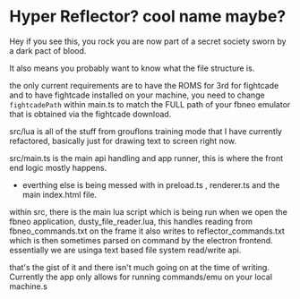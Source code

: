 # Hyper Reflector? cool name maybe?

Hey if you see this, you rock you are now part of a secret society sworn by a dark pact of blood.

It also means you probably want to know what the file structure is.

the only current requirements are to have the ROMS for 3rd for fightcade and to have fightcade installed on your machine, you need to change ```fightcadePath``` within main.ts to match the FULL path of your fbneo emulator that is obtained via the fightcade download.

src/lua is all of the stuff from grouflons training mode that I have currently refactored, basically just for drawing text to screen right now.

src/main.ts is the main api handling and app runner, this is where the front end logic mostly happens.
- everthing else is being messed with in preload.ts , renderer.ts and the main index.html file.


within src, there is the main lua script which is being run when we open the fbneo application, dusty_file_reader.lua, this handles reading from fbneo_commands.txt on the frame
it also writes to reflector_commands.txt which is then sometimes parsed on command by the electron frontend. 
essentially we are usinga text based file system read/write api. 

that's the gist of it and there isn't much going on at the time of writing. Currently the app only allows for running commands/emu on your local machine.s